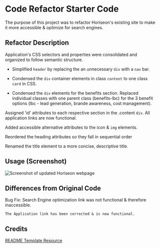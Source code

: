 # Code Refactor Starter Code

The purpose of this project was to refactor Horiseon's existing site to make it more accessible & optimize for search engines. 


## Refactor Description

Application's CSS selectors and properties were consolidated and organized to follow semantic structure.

- Simplified `header` by replacing the an unnecessary `div` with a `nav` bar.

- Condensed the `div` container elements in class `content` to one class `card` in CSS.

- Condensed the `div` elements for the benefits section. Replaced individual classes with one parent class (benefits-lbc) for the 3 benefit options (lbc - lead generation, brande awareness, cost management).

Assigned 'id' attributes to each respective section in the .content `div`. All application links are now functional.

Added accessible alternative attributes to the icon & `img` elements.

Reordered the heading attributes so they fall in sequential order

Renamed the title element to a more concise, descriptive title. 


## Usage (Screenshot)

![Screenshot of updated Horiseon webpage](https://github.com/JordynEnos/code-refactor-horiseon/blob/main/Develop/assets/images/Horiseon-screenshot.png?raw=true)


## Differences from Original Code

Bug Fix: Search Engine optimization link was not functional & therefore inaccessible.

    The Application link has been corrected & is now functional.


## Credits

[README Template Resource](https://coding-boot-camp.github.io/full-stack/github/professional-readme-guide)